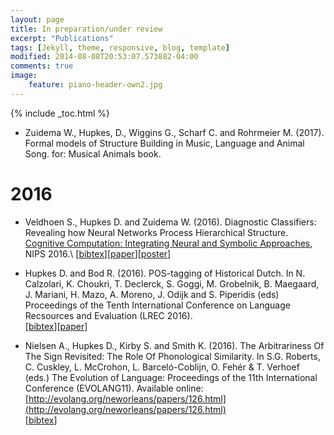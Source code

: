 ```yaml
---
layout: page
title: In preparation/under review
excerpt: "Publications"
tags: [Jekyll, theme, responsive, blog, template]
modified: 2014-08-08T20:53:07.573882-04:00
comments: true
image: 
    feature: piano-header-own2.jpg
---
```


{% include _toc.html %}

* Zuidema W., Hupkes, D., Wiggins G., Scharf C. and Rohrmeier M. (2017). Formal models of Structure Building in Music, Language and Animal Song. for: Musical Animals book.

# 2016

* Veldhoen S., Hupkes D. and Zuidema W. (2016). Diagnostic Classifiers: Revealing how Neural Networks
Process Hierarchical Structure. [Cognitive Computation: Integrating Neural and Symbolic Approaches](http://daselab.cs.wright.edu/nesy/CoCo2016/), NIPS 2016.\\
\[[bibtex](nips_bib.txt)\]\[[paper](../research/nips2016.pdf)\]\[[poster](../research/nips2016_poster.pdf)\]

* Hupkes D. and Bod R. (2016). POS-tagging of Historical Dutch. In N. Calzolari, K. Choukri, T. Declerck, S. Goggi, M. Grobelnik, B. Maegaard, J. Mariani, H. Mazo, A. Moreno, J. Odijk and S. Piperidis (eds) Proceedings of the Tenth International Conference on Language Recsources and Evaluation (LREC 2016).   
\[[bibtex](LREC_bib.txt)\]\[[paper](../research/LREC2016.pdf)\]

* Nielsen A., Hupkes D., Kirby S. and Smith K. (2016). The Arbitrariness Of The Sign Revisited: The Role Of Phonological Similarity. In S.G. Roberts, C. Cuskley, L. McCrohon, L. Barceló-Coblijn, O. Fehér & T. Verhoef (eds.) The Evolution of Language: Proceedings of the 11th International Conference (EVOLANG11). Available online: [http://evolang.org/neworleans/papers/126.html](http://evolang.org/neworleans/papers/126.html)   
\[[bibtex](Evolang_bib.txt)\]

